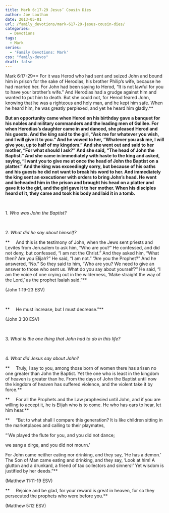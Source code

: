 ```yaml
---
title: Mark 6:17-29 Jesus’ Cousin Dies
author: Joe Louthan
date: 2013-05-01
url: /family_devotions/mark-617-29-jesus-cousin-dies/
categories:
  - Devotions
tags:
  - Mark
series:
  - 'Family Devotions: Mark'
css: "family-devos"
draft: false
---
```



Mark 6:17-29** For it was Herod who had sent and seized John and bound him in prison for the sake of Herodias, his brother Philip&#8217;s wife, because he had married her. For John had been saying to Herod, “It is not lawful for you to have your brother&#8217;s wife.” And Herodias had a grudge against him and wanted to put him to death. But she could not, for Herod feared John, knowing that he was a righteous and holy man, and he kept him safe. When he heard him, he was greatly perplexed, and yet he heard him gladly.**

**But an opportunity came when Herod on his birthday gave a banquet for his nobles and military commanders and the leading men of Galilee. For when Herodias&#8217;s daughter came in and danced, she pleased Herod and his guests. And the king said to the girl, “Ask me for whatever you wish, and I will give it to you.” And he vowed to her, “Whatever you ask me, I will give you, up to half of my kingdom.” And she went out and said to her mother, “For what should I ask?” And she said, “The head of John the Baptist.” And she came in immediately with haste to the king and asked, saying, “I want you to give me at once the head of John the Baptist on a platter.” And the king was exceedingly sorry, but because of his oaths and his guests he did not want to break his word to her. And immediately the king sent an executioner with orders to bring John&#8217;s head. He went and beheaded him in the prison and brought his head on a platter and gave it to the girl, and the girl gave it to her mother. When his disciples heard of it, they came and took his body and laid it in a tomb.**

&nbsp;

1. _Who was John the Baptist?_

&nbsp;

2. _What did he say about himself?_

**     And this is the testimony of John, when the Jews sent priests and Levites from Jerusalem to ask him, “Who are you?” He confessed, and did not deny, but confessed, “I am not the Christ.” And they asked him, “What then? Are you Elijah?” He said, “I am not.” “Are you the Prophet?” And he answered, “No.” So they said to him, “Who are you? We need to give an answer to those who sent us. What do you say about yourself?” He said, “I am the voice of one crying out in the wilderness, ‘Make straight the way of the Lord,’ as the prophet Isaiah said.”**
  
(John 1:19-23 ESV)

&nbsp;

**     He must increase, but I must decrease.”**
  
(John 3:30 ESV)

&nbsp;

3. _What is the one thing that John had to do in this life?_

&nbsp;

4. _What did Jesus say about John?_

**     Truly, I say to you, among those born of women there has arisen no one greater than John the Baptist. Yet the one who is least in the kingdom of heaven is greater than he. From the days of John the Baptist until now the kingdom of heaven has suffered violence, and the violent take it by force.**

**     For all the Prophets and the Law prophesied until John, and if you are willing to accept it, he is Elijah who is to come. He who has ears to hear, let him hear.**

**     “But to what shall I compare this generation? It is like children sitting in the marketplaces and calling to their playmates,
  
“‘We played the flute for you, and you did not dance;
  
we sang a dirge, and you did not mourn.’
  
For John came neither eating nor drinking, and they say, ‘He has a demon.’ The Son of Man came eating and drinking, and they say, ‘Look at him! A glutton and a drunkard, a friend of tax collectors and sinners!’ Yet wisdom is justified by her deeds.”**
  
(Matthew 11:11-19 ESV)

**     Rejoice and be glad, for your reward is great in heaven, for so they persecuted the prophets who were before you.**
  
(Matthew 5:12 ESV)

&nbsp;

